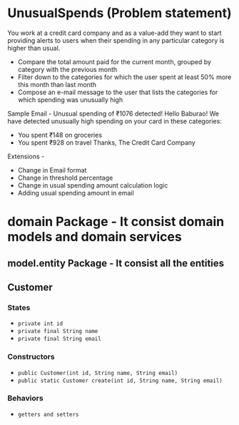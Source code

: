 # UnusualSpends (Problem statement)

You work at a credit card company and as a value-add they want to start providing alerts to users when their spending in any particular category is higher than usual.
 - Compare the total amount paid for the current month, grouped by category with the previous month
 - Filter down to the categories for which the user spent at least 50% more this month than last month
 - Compose an e-mail message to the user that lists the categories for which spending was unusually high

Sample Email -
Unusual spending of ₹1076 detected!
Hello Baburao!
We have detected unusually high spending on your card in these categories:
* You spent ₹148 on groceries
* You spent ₹928 on travel
Thanks,
The Credit Card Company

Extensions -
- Change in Email format
- Change in threshold percentage
- Change in usual spending amount calculation logic
- Adding usual spending amount in email

# domain Package - It consist domain models and domain services
## model.entity Package - It consist all the entities

## Customer
### States
- `private int id`
- `private final String name`
- `private final String email`

### Constructors
- `public Customer(int id, String name, String email)`
-  `public static Customer create(int id, String name, String email)`

### Behaviors
- `getters and setters`


